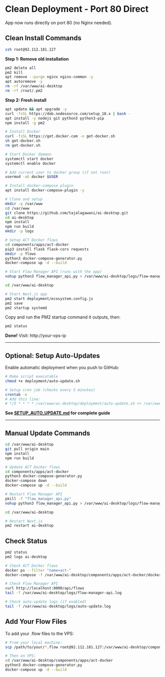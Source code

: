 # Clean Deployment - Port 80 Direct

App now runs directly on port 80 (no Nginx needed).

## Clean Install Commands

```bash
ssh root@92.112.181.127
```

**Step 1: Remove old installation**
```bash
pm2 delete all
pm2 kill
apt remove --purge nginx nginx-common -y
apt autoremove -y
rm -rf /var/www/ai-desktop
rm -rf /root/.pm2
```

**Step 2: Fresh install**
```bash
apt update && apt upgrade -y
curl -fsSL https://deb.nodesource.com/setup_18.x | bash -
apt install -y nodejs git python3 python3-pip
npm install -g pm2

# Install Docker
curl -fsSL https://get.docker.com -o get-docker.sh
sh get-docker.sh
rm get-docker.sh

# Start Docker daemon
systemctl start docker
systemctl enable docker

# Add current user to docker group (if not root)
usermod -aG docker $USER

# Install docker-compose plugin
apt install docker-compose-plugin -y

# Clone and setup
mkdir -p /var/www
cd /var/www
git clone https://github.com/tajalagawani/ai-desktop.git
cd ai-desktop
npm install
npm run build
mkdir -p logs

# Setup ACT Docker flows
cd components/apps/act-docker
pip3 install flask flask-cors requests
mkdir -p flows
python3 docker-compose-generator.py
docker-compose up -d --build

# Start Flow Manager API (runs with the app)
nohup python3 flow_manager_api.py > /var/www/ai-desktop/logs/flow-manager-api.log 2>&1 &

cd /var/www/ai-desktop

# Start Next.js app
pm2 start deployment/ecosystem.config.js
pm2 save
pm2 startup systemd
```

Copy and run the PM2 startup command it outputs, then:

```bash
pm2 status
```

**Done!** Visit: http://your-vps-ip

---

## Optional: Setup Auto-Updates

Enable automatic deployment when you push to GitHub:

```bash
# Make script executable
chmod +x deployment/auto-update.sh

# Setup cron job (checks every 5 minutes)
crontab -e
# Add this line:
# */5 * * * * /var/www/ai-desktop/deployment/auto-update.sh >> /var/www/ai-desktop/logs/auto-update.log 2>&1
```

**See [SETUP_AUTO_UPDATE.md](deployment/SETUP_AUTO_UPDATE.md) for complete guide**

---

## Manual Update Commands

```bash
cd /var/www/ai-desktop
git pull origin main
npm install
npm run build

# Update ACT Docker flows
cd components/apps/act-docker
python3 docker-compose-generator.py
docker-compose down
docker-compose up -d --build

# Restart Flow Manager API
pkill -f "flow_manager_api.py"
nohup python3 flow_manager_api.py > /var/www/ai-desktop/logs/flow-manager-api.log 2>&1 &

cd /var/www/ai-desktop

# Restart Next.js
pm2 restart ai-desktop
```

## Check Status

```bash
pm2 status
pm2 logs ai-desktop

# Check ACT Docker flows
docker ps --filter "name=act-"
docker-compose -f /var/www/ai-desktop/components/apps/act-docker/docker-compose.yml logs

# Check Flow Manager API
curl http://localhost:8000/api/flows
tail -f /var/www/ai-desktop/logs/flow-manager-api.log

# Check auto-update logs (if enabled)
tail -f /var/www/ai-desktop/logs/auto-update.log
```

## Add Your Flow Files

To add your .flow files to the VPS:

```bash
# From your local machine:
scp /path/to/your/*.flow root@92.112.181.127:/var/www/ai-desktop/components/apps/act-docker/flows/

# Then on VPS:
cd /var/www/ai-desktop/components/apps/act-docker
python3 docker-compose-generator.py
docker-compose up -d --build
```
